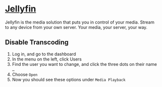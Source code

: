 # [Jellyfin](https://jellyfin.org/)

Jellyfin is the media solution that puts you in control of your media. Stream to any device from your own server. Your media, your server, your way.

## Disable Transcoding

1. Log in, and go to the dashboard
2. In the menu on the left, click Users
3. Find the user you want to change, and click the three dots on their name `…`
4. Choose `Open`
5. Now you should see these options under `Media Playback`
